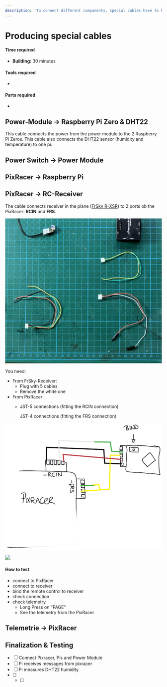 ```yaml
---
description: 'To connect different components, special cables have to be produced.'
---
```


# Producing special cables



#### Time required

* **Building:** 30 minutes

#### Tools required

* 
#### Parts required

* 


## Power-Module -&gt; Raspberry Pi Zero & DHT22

This cable connects the power from the power module to the 2 Raspberry Pi Zeros. This cable also connects the DHT22 sensor \(humidity and temperature\) to one pi.

## Power Switch -&gt; Power Module

## PixRacer -&gt; Raspberry Pi

## PixRacer -&gt; RC-Receiver 

The cable connects receiver in the plane \([FrSky R-XSR](../../parts/list-of-parts-and-where-to-buy.md#receiver)\) to 2 ports ob the PixRacer: **RCIN** and **FRS**.

![All cables needed](../../.gitbook/assets/frsky-receiver-cable-needed-cables.jpg)

You need:

* From FrSky-Receiver:
  * Plug with 5 cables
  * Remove the white one
* From PixRacer:
  * JST-5 connections \(fitting the RCIN connection\)

    JST-4 connections \(fitting the FRS connection\)

![](../../.gitbook/assets/frsky-receiver-cable-wiring.png)

![](../../.gitbook/assets/frsky-receiver-cable.jpg)

#### How to test

* connect to PixRacer
* connect to receiver
* bind the remote control to receiver
* check connection
* check telemetry 
  * Long Press on "PAGE"
  * See the telemetry from the PixRacer

## Telemetrie -&gt; PixRacer



## Finalization & Testing



* [ ] Connect Pixracer, Pis and Power Module 
* [ ] Pi receives messages from pixracer 
* [ ] Pi measures DHT22 humidity
* [ ] * [ ] 
